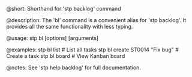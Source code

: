 @short:
Shorthand for 'stp backlog' command

@description:
The 'bl' command is a convenient alias for 'stp backlog'. It provides all the
same functionality with less typing.

@usage:
stp bl <command> [options] [arguments]

@examples:
stp bl list                    # List all tasks
stp bl create ST0014 "Fix bug" # Create a task
stp bl board                   # View Kanban board

@notes:
See 'stp help backlog' for full documentation.